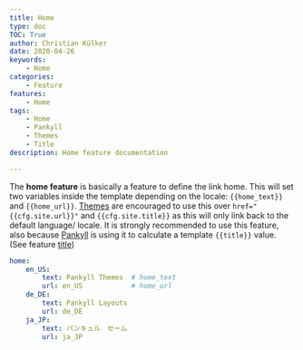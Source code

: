 ```yaml
---
title: Home
type: doc
TOC: True
author: Christian Külker
date: 2020-04-26
keywords:
    - Home
categories:
    - Feature
features:
    - Home
tags:
    - Home
    - Pankyll
    - Themes
    - Title
description: Home feature documentation

---
```


The **home feature** is basically a feature to define the link home. This will
set two variables inside the template depending on the locale: `{{home_text}}`
and `{{home_url}}`. [Themes] are encouraged to use this over
`href="{{cfg.site.url}}"` and `{{cfg.site.title}}` as this will only link back
to the default language/ locale.  It is strongly recommended to use this
feature, also because [Pankyll] is using it to calculate a template `{{title}}`
value. (See feature [title])

```yaml
home:
    en_US:
        text: Pankyll Themes  # home_text
        url: en_US            # home_url
    de_DE:
        text: Pankyll Layouts
        url: de_DE
    ja_JP:
        text: パンキュル　セーム
        url: ja_JP
```

[Pankyll]: https://www.pankyll.org/
[Themes]: /en_US/Pankyll-Themes/
[Title]: /en_US/Documentation/Features/title.html

